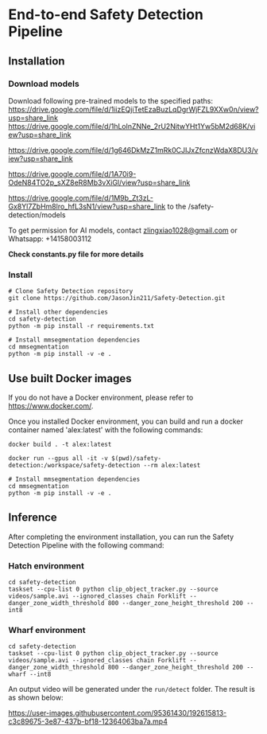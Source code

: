 # End-to-end Safety Detection Pipeline
## Installation
### Download models
Download following pre-trained models to the specified paths:
https://drive.google.com/file/d/1iizEQjiTetEzaBuzLqDgrWjFZL9XXw0n/view?usp=share_link
https://drive.google.com/file/d/1hLolnZNNe_2rU2NitwYHt1Yw5bM2d68K/view?usp=share_link

https://drive.google.com/file/d/1g646DkMzZ1mRk0CJIJxZfcnzWdaX8DU3/view?usp=share_link

https://drive.google.com/file/d/1A70i9-OdeN84TO2p_sXZ8eR8Mb3vXiGl/view?usp=share_link

https://drive.google.com/file/d/1M9b_Zt3zL-Gx8Yl7ZbHm8lro_hfL3sN1/view?usp=share_link
to the /safety-detection/models

To get permission for AI models, contact zlingxiao1028@gmail.com or Whatsapp: +14158003112

<b> Check constants.py file for more details </b>

### Install
```
# Clone Safety Detection repository
git clone https://github.com/JasonJin211/Safety-Detection.git

# Install other dependencies
cd safety-detection
python -m pip install -r requirements.txt

# Install mmsegmentation dependencies
cd mmsegmentation
python -m pip install -v -e .
```

## Use built Docker images
If you do not have a Docker environment, please refer to https://www.docker.com/.

Once you installed Docker environment, you can build and run a docker container named 'alex:latest' with the following commands:

```
docker build . -t alex:latest

docker run --gpus all -it -v $(pwd)/safety-detection:/workspace/safety-detection --rm alex:latest

# Install mmsegmentation dependencies
cd mmsegmentation
python -m pip install -v -e .
```

## Inference
After completing the environment installation, you can run the Safety Detection Pipeline with the following command:

### Hatch environment
```
cd safety-detection
taskset --cpu-list 0 python clip_object_tracker.py --source videos/sample.avi --ignored_classes chain Forklift --danger_zone_width_threshold 800 --danger_zone_height_threshold 200 --int8
```

### Wharf environment
```
cd safety-detection
taskset --cpu-list 0 python clip_object_tracker.py --source videos/sample.avi --ignored_classes chain Forklift --danger_zone_width_threshold 800 --danger_zone_height_threshold 200 --wharf --int8
```

An output video will be generated under the ```run/detect``` folder. The result is as shown below:


https://user-images.githubusercontent.com/95361430/192615813-c3c89675-3e87-437b-bf18-12364063ba7a.mp4


